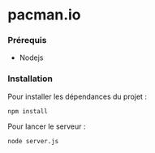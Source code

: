 # pacman.io

### Prérequis
 * Nodejs

### Installation
Pour installer les dépendances du projet :

    npm install

Pour lancer le serveur :

    node server.js
